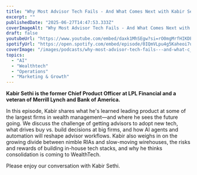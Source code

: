 ```yaml
---
title: "Why Most Advisor Tech Fails - And What Comes Next with Kabir Sethi"
excerpt: ""
publishedDate: "2025-06-27T14:47:53.333Z"
coverImageAlt: "Why Most Advisor Tech Fails - And What Comes Next with Kabir Sethi"
draft: false
youtubeUrl: "https://www.youtube.com/embed/daxk1MhSEgw?si=rO0mgMrfHIKDEyOe"
spotifyUrl: "https://open.spotify.com/embed/episode/0IQmVLpu4g5Kaheoi7ubIC"
coverImage: "/images/podcasts/why-most-advisor-tech-fails---and-what-c__682615cb19c913eb34e27a89_Copy_20of_20TIP_20-_20Dav.png"
topics:
  - "AI"
  - "Wealthtech"
  - "Operations"
  - "Marketing & Growth"
---
```

<p id=""><strong id="">Kabir Sethi is the former Chief Product Officer at LPL Financial and a veteran of Merrill Lynch and Bank of America.</strong></p><p id="">In this episode, Kabir shares what he's learned leading product at some of the largest firms in wealth management—and where he sees the future going. We discuss the challenge of getting advisors to adopt new tech, what drives buy vs. build decisions at big firms, and how AI agents and automation will reshape advisor workflows. Kabir also weighs in on the growing divide between nimble RIAs and slow-moving wirehouses, the risks and rewards of building in-house tech stacks, and why he thinks consolidation is coming to WealthTech.</p><p id="">Please enjoy our conversation with Kabir Sethi.</p>
